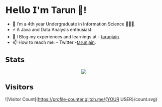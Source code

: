 # 𝗛𝗲𝗹𝗹𝗼 𝗜'𝗺 Tarun 👋!
- 🔭 I’m a 4th year Undergraduate in Information Science 👨🏻‍💻. 
- ⚡ A Java and Data Analysis enthusiast.
- 🌱 I Blog my experiences and learnings at - [tarunjain](https://tarunjain.hashnode.dev/). 
- 📫 How to reach me: - Twitter -[tarunjain](https://twitter.com/i_amtarunjain).

## 𝗦𝘁𝗮𝘁𝘀
</p>
<p align="center">
  <img src ="https://github-readme-stats.vercel.app/api?username=tarunj096&show_icons=true&count_private=true&theme=default&hide_border=true&hide=issues,contribs&include_all_commits=true">
</p>

## 𝗩𝗶𝘀𝗶𝘁𝗼𝗿𝘀

![Visitor Count](https://profile-counter.glitch.me/{YOUR USER}/count.svg)


<!--
**tarunj096/tarunj096** is a ✨ _special_ ✨ repository because its `README.md` (this file) appears on your GitHub profile.

Here are some ideas to get you started:

- 🔭 I’m currently working on ...
- 🌱 I’m currently learning ...
- 👯 I’m looking to collaborate on ...
- 🤔 I’m looking for help with ...
- 💬 Ask me about ...
- 📫 How to reach me: ...
- 😄 Pronouns: ...
- ⚡ Fun fact: ...
-->
